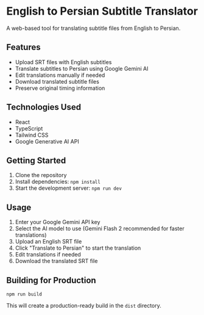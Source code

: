 # English to Persian Subtitle Translator

A web-based tool for translating subtitle files from English to Persian.

## Features

- Upload SRT files with English subtitles
- Translate subtitles to Persian using Google Gemini AI
- Edit translations manually if needed
- Download translated subtitle files
- Preserve original timing information

## Technologies Used

- React
- TypeScript
- Tailwind CSS
- Google Generative AI API

## Getting Started

1. Clone the repository
2. Install dependencies: `npm install`
3. Start the development server: `npm run dev`

## Usage

1. Enter your Google Gemini API key
2. Select the AI model to use (Gemini Flash 2 recommended for faster translations)
3. Upload an English SRT file
4. Click "Translate to Persian" to start the translation
5. Edit translations if needed
6. Download the translated SRT file

## Building for Production

```
npm run build
```

This will create a production-ready build in the `dist` directory.